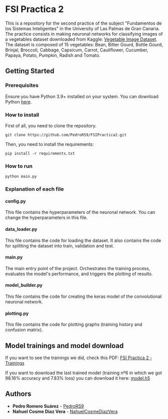# FSI Practica 2

This is a repository for the second practice of the subject "Fundamentos de los Sistemas Inteligentes" in the University of Las Palmas de Gran Canaria.
The practice consists in making neuronal networks for classifying images of a vegetables dataset downloaded from Kaggle: [Vegetable Image Dataset](https://www.kaggle.com/datasets/misrakahmed/vegetable-image-dataset). The dataset is composed of 15 vegetables: Bean, Bitter Gourd, Bottle Gourd, Brinjal, Broccoli, Cabbage, Capsicum, Carrot, Cauliflower, Cucumber, Papaya, Potato, Pumpkin, Radish and Tomato.

## Getting Started

### Prerequisites
Ensure you have Python 3.9+ installed on your system. You can download Python [here](https://www.python.org/downloads/).

### How to install

First of all, you need to clone the repository.

```
git clone https://github.com/PedroRS9/FSIPractica2.git
```

Then, you need to install the requirements:

```
pip install -r requirements.txt
```

### How to run

```commandline
python main.py
```

### Explanation of each file

#### config.py

This file contains the hyperparameters of the neuronal network. You can change the hyperparameters in this file.

#### data_loader.py
This file contains the code for loading the dataset. It also contains the code for splitting the dataset into train, validation and test.

#### main.py
The main entry point of the project. Orchestrates the training process, evaluates the model's performance, and triggers the plotting of results.

#### model_builder.py
This file contains the code for creating the keras model of the convolutional neuronal network.

#### plotting.py
This file contains the code for plotting graphs (training history and confusion matrix).

## Model trainings and model download

If you want to see the trainings we did, check this PDF: [FSI Practica 2 - Trainings](https://alumnosulpgc-my.sharepoint.com/:b:/g/personal/pedro_romero105_alu_ulpgc_es/EYDMen-c82dAn1gcVOZLG9cBf1tkXwFqbqWHvji6r5_VaA?e=p5Z8FB)

If you want to download the last trained model (training nº6 in which we got 98.16% accuracy and 7.83% loss) you can download it here: [model.h5](https://alumnosulpgc-my.sharepoint.com/:u:/g/personal/pedro_romero105_alu_ulpgc_es/EY220OMLauZKtvoAM4aX0HMB3IFsPjaRUPqdik4sQ8FBKA?e=agfwjI)

## Authors
* **Pedro Romero Suárez** - [PedroRS9](https://github.com/PedroRS9)
* **Nahuel Cosme Díaz Vera** - [NahuelCosmeDiazVera](https://github.com/NahuelCosme-DiazVera)
